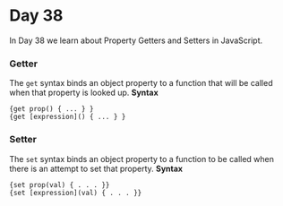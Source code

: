 # Day 38
In Day 38 we learn about Property Getters and Setters in JavaScript.

### Getter 
The ```get``` syntax binds an object property to a function that will be called when that property is looked up.
**Syntax**
```
{get prop() { ... } }
{get [expression]() { ... } }
```

### Setter
The ```set``` syntax binds an object property to a function to be called when there is an attempt to set that property.
**Syntax**
```
{set prop(val) { . . . }}
{set [expression](val) { . . . }}
```
